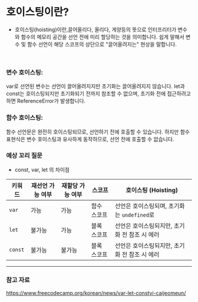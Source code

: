 # 호이스팅이란?

* 호이스팅(hoisting)이란,끌어올리다, 올리다, 게양등의 뜻으로 인터프리터가 변수와 함수의 메모리 공간을 선언 전에 미리 할당하는 것을 의미합니다.
쉽게 말해서 변수 및 함수 선언이 해당 스코프의 상단으로 "끌어올려지는" 현상을 말합니다.
<br/>

### 변수 호이스팅: 
var로 선언된 변수는 선언이 끌어올려지지만 초기화는 끌어올려지지 않습니다. let과 const는 호이스팅되지만 초기화되기 전까지 참조할 수 없으며, 초기화 전에 접근하려고 하면 ReferenceError가 발생합니다.
### 함수 호이스팅: 
함수 선언문은 완전히 호이스팅되므로, 선언하기 전에 호출할 수 있습니다. 하지만 함수 표현식은 변수 호이스팅과 유사하게 동작하므로, 선언 전에 호출할 수 없습니다.


### 예상 꼬리 질문
* const, var, let 의 차이점

| 키워드  | 재선언 가능 여부  | 재할당 가능 여부  | 스코프            | 호이스팅 (Hoisting)                          |
|---------|------------------|------------------|------------------|--------------------------------------------|
| `var`   | 가능               | 가능               | 함수 스코프        | 선언은 호이스팅되며, 초기화는 `undefined`로 |
| `let`   | 불가능             | 가능               | 블록 스코프        | 선언은 호이스팅되지만, 초기화 전 참조 시 에러  |
| `const` | 불가능             | 불가능             | 블록 스코프        | 선언은 호이스팅되지만, 초기화 전 참조 시 에러  |

---

### 참고 자료
https://www.freecodecamp.org/korean/news/var-let-constyi-caijeomeun/
